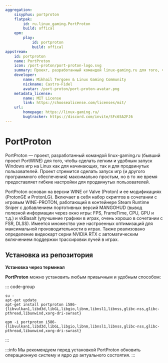 ```yaml
---
aggregation:
    sisyphus: portproton
    flatpak:
        id: ru.linux_gaming.PortProton
        build: offical
    epm:
        play:
            id: portproton
            build: offical
appstream:
    id: portproton
    name: PortProton
    icon: /port-proton/port-proton-logo.svg
    summary: Проект, разработанный командой linux-gaming.ru для того, чтобы сделать легким и удобным запуск Windows игр.
    developer:
        name: Mikhail Tergoev & Linux Gaming Community
        nickname: Castro-Fidel
        avatar: /port-proton/port-proton-avatar.png
    metadata_license:
        name: MIT License
        link: https://choosealicense.com/licenses/mit/
    url:
        homepage: https://linux-gaming.ru/
        bugtracker: https://discord.com/invite/SFc65A2FJ6
---
```


# PortProton

PortProton — проект, разработанный командой linux-gaming.ru (бывший проект PortWINE) для того, чтобы сделать легким и удобным запуск Windows игр на Linux как для начинающих, так и для продвинутых пользователей. Проект стремится сделать запуск игр (и другого программного обеспечения) максимально простым, но в то же время предоставляет гибкие настройки для продвинутых пользователей.

PortProton основан на версии WINE от Valve (Proton) и ее модификациях (ProtonGE и ProtonLG). Включает в себя набор скриптов в сочетании с игровым WINE-PROTON, работающий в контейнере Steam Runtime Sniper с добавлением портотивных версий MANGOHUD (вывод полезной информации через окно игры: FPS, FrameTime, CPU, GPU и т.д.) и vkBasalt (улучшение графики в играх, очень хорошо в сочетании с FSR, DLSS). Имеется множество уже настроенных оптимизаций для максимальной производительности в играх.
Также реализовано определение видеокарт серии NVIDIA RTX с автоматическим включением поддержки трассировки лучей в играх.

## Установка из репозитория

**Установка через терминал**

**PortProton** можно установить любым привычным и удобным способом:

::: code-group

```shell[apt-get]
su -
apt-get update
apt-get install portproton i586-{libvulkan1,libd3d,libGL,libgio,libnm,libnsl1,libnss,glibc-nss,glibc-pthread,libunwind,xorg-dri-swrast}
```
```shell[epm]
epm -i portproton i586-{libvulkan1,libd3d,libGL,libgio,libnm,libnsl1,libnss,glibc-nss,glibc-pthread,libunwind,xorg-dri-swrast}
```
:::

:::info
Мы рекомендуем перед установкой PortProton обновить операционную систему и ядро до актуального состоятия.
:::


<!--@include: @apps/_parts/install/content-epm-play.md -->
<!--@include: @apps/_parts/install/content-flatpak.md-->
